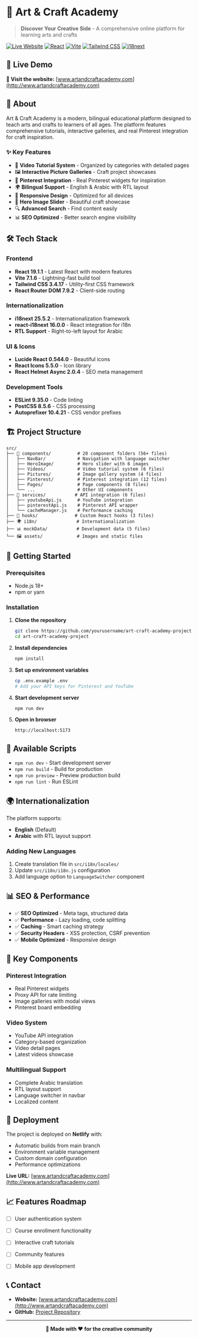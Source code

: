 # 🎨 Art & Craft Academy

> **Discover Your Creative Side** - A comprehensive online platform for learning arts and crafts

[![Live Website](https://img.shields.io/badge/🌐_Live_Website-artandcraftacademy.com-blue?style=for-the-badge)](http://www.artandcraftacademy.com)
[![React](https://img.shields.io/badge/React-19.1.1-61DAFB?style=flat&logo=react)](https://reactjs.org/)
[![Vite](https://img.shields.io/badge/Vite-7.1.6-646CFF?style=flat&logo=vite)](https://vitejs.dev/)
[![Tailwind CSS](https://img.shields.io/badge/Tailwind_CSS-3.4.17-38B2AC?style=flat&logo=tailwind-css)](https://tailwindcss.com/)
[![i18next](https://img.shields.io/badge/i18next-25.5.2-26A69A?style=flat&logo=i18next)](https://www.i18next.com/)

## 🌟 Live Demo

**🔗 Visit the website:** [www.artandcraftacademy.com](http://www.artandcraftacademy.com)

## 📖 About

Art & Craft Academy is a modern, bilingual educational platform designed to teach arts and crafts to learners of all ages. The platform features comprehensive tutorials, interactive galleries, and real Pinterest integration for craft inspiration.

### ✨ Key Features

- 🎥 **Video Tutorial System** - Organized by categories with detailed pages
- 🖼️ **Interactive Picture Galleries** - Craft project showcases
- 📌 **Pinterest Integration** - Real Pinterest widgets for inspiration
- 🌍 **Bilingual Support** - English & Arabic with RTL layout
- 📱 **Responsive Design** - Optimized for all devices
- 🎨 **Hero Image Slider** - Beautiful craft showcase
- 🔍 **Advanced Search** - Find content easily
- 📊 **SEO Optimized** - Better search engine visibility

## 🛠️ Tech Stack

### Frontend
- **React 19.1.1** - Latest React with modern features
- **Vite 7.1.6** - Lightning-fast build tool
- **Tailwind CSS 3.4.17** - Utility-first CSS framework
- **React Router DOM 7.9.2** - Client-side routing

### Internationalization
- **i18next 25.5.2** - Internationalization framework
- **react-i18next 16.0.0** - React integration for i18n
- **RTL Support** - Right-to-left layout for Arabic

### UI & Icons
- **Lucide React 0.544.0** - Beautiful icons
- **React Icons 5.5.0** - Icon library
- **React Helmet Async 2.0.4** - SEO meta management

### Development Tools
- **ESLint 9.35.0** - Code linting
- **PostCSS 8.5.6** - CSS processing
- **Autoprefixer 10.4.21** - CSS vendor prefixes

## 🏗️ Project Structure

```
src/
├── 🧩 components/          # 20 component folders (56+ files)
│   ├── NavBar/            # Navigation with language switcher
│   ├── HeroImage/         # Hero slider with 6 images
│   ├── Videos/            # Video tutorial system (6 files)
│   ├── Pictures/          # Image gallery system (4 files)
│   ├── Pinterest/         # Pinterest integration (12 files)
│   ├── Pages/             # Page components (8 files)
│   └── ...                # Other UI components
├── 🔧 services/           # API integration (6 files)
│   ├── youtubeApi.js      # YouTube integration
│   ├── pinterestApi.js    # Pinterest API wrapper
│   └── cacheManager.js    # Performance caching
├── 🎣 hooks/              # Custom React hooks (3 files)
├── 🌍 i18n/               # Internationalization
├── 📊 mockData/           # Development data (5 files)
└── 🖼️ assets/             # Images and static files
```

## 🚀 Getting Started

### Prerequisites
- Node.js 18+ 
- npm or yarn

### Installation

1. **Clone the repository**
   ```bash
   git clone https://github.com/yourusername/art-craft-academy-project.git
   cd art-craft-academy-project
   ```

2. **Install dependencies**
   ```bash
   npm install
   ```

3. **Set up environment variables**
   ```bash
   cp .env.example .env
   # Add your API keys for Pinterest and YouTube
   ```

4. **Start development server**
   ```bash
   npm run dev
   ```

5. **Open in browser**
   ```
   http://localhost:5173
   ```

## 📝 Available Scripts

- `npm run dev` - Start development server
- `npm run build` - Build for production
- `npm run preview` - Preview production build
- `npm run lint` - Run ESLint

## 🌍 Internationalization

The platform supports:
- **English** (Default)
- **Arabic** with RTL layout support

### Adding New Languages
1. Create translation file in `src/i18n/locales/`
2. Update `src/i18n/i18n.js` configuration
3. Add language option to `LanguageSwitcher` component

## 📊 SEO & Performance

- ✅ **SEO Optimized** - Meta tags, structured data
- ✅ **Performance** - Lazy loading, code splitting
- ✅ **Caching** - Smart caching strategy
- ✅ **Security Headers** - XSS protection, CSRF prevention
- ✅ **Mobile Optimized** - Responsive design

## 🎯 Key Components

### Pinterest Integration
- Real Pinterest widgets
- Proxy API for rate limiting
- Image galleries with modal views
- Pinterest board embedding

### Video System
- YouTube API integration
- Category-based organization
- Video detail pages
- Latest videos showcase

### Multilingual Support
- Complete Arabic translation
- RTL layout support
- Language switcher in navbar
- Localized content

## 🚀 Deployment

The project is deployed on **Netlify** with:
- Automatic builds from main branch
- Environment variable management
- Custom domain configuration
- Performance optimizations

**Live URL:** [www.artandcraftacademy.com](http://www.artandcraftacademy.com)

## 📈 Features Roadmap

- [ ] User authentication system
- [ ] Course enrollment functionality
- [ ] Interactive craft tutorials
- [ ] Community features
- [ ] Mobile app development


## 📞 Contact

- **Website:** [www.artandcraftacademy.com](http://www.artandcraftacademy.com)
- **GitHub:** [Project Repository](https://github.com/yourusername/art-craft-academy-project)

---

<div align="center">
  <strong>🎨 Made with ❤️ for the creative community</strong>
</div>
